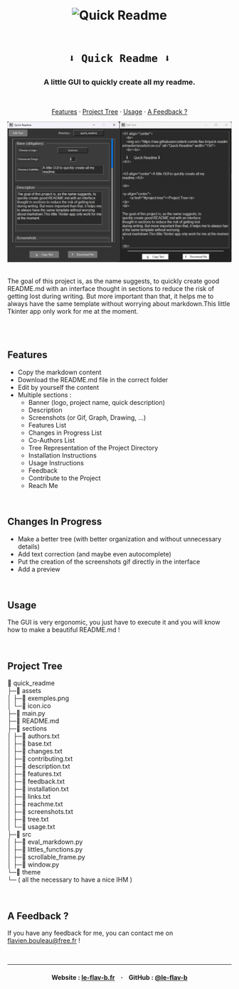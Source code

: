 <h1 align="center">
    <br>
    <img src="https://raw.githubusercontent.com/le-flav-b/quick-readme/master/assets/icon.ico" alt="Quick Readme" width="150">
    <br><br>

    ⬇️ Quick Readme ⬇️
</h1>


<h3 align="center">A little GUI to quickly create all my readme.</h3>

<br>

<p align="center">
        <a href="#features"=>Features</a> ·
        <a href="#project-tree"=>Project Tree</a> ·
        <a href="#usage"=>Usage</a> ·
        <a href="#a-feedback-"=>A Feedback ?</a>
</p>

![Screenshots](https://raw.githubusercontent.com/le-flav-b/quick-readme/master/assets/exemples.png)
<br>
<br>

The goal of this project is, as the name suggests, to quickly create good README.md with an interface thought in sections to reduce the risk of getting lost during writing. But more important than that, it helps me to always have the same template without worrying about markdown.This little Tkinter app only work for me at the moment.
<br><br>


<br>


## Features

* Copy the markdown content
* Download the README.md file in the correct folder
* Edit by yourself the content
* Multiple sections :
    - Banner (logo, project name, quick description)
    - Description
    - Screenshots (or Gif, Graph, Drawing, ...)
    - Features List
    - Changes in Progress List
    - Co-Authors List
    - Tree Representation of the Project Directory
    - Installation Instructions
    - Usage Instructions
    - Feedback
    - Contribute to the Project
    - Reach Me

<br>


## Changes In Progress

* Make a better tree (with better organization and without unnecessary details)
* Add text correction (and maybe even autocomplete)
* Put the creation of the screenshots gif directly in the interface
* Add a preview

<br>


## Usage

The GUI is very ergonomic, you just have to execute it and you will know how to make a beautiful README.md !

<br>


## Project Tree

📁 quick_readme<br>
├─📁 assets<br>
│ ├─📄 exemples.png<br>
│ └─📄 icon.ico<br>
├─📄 main.py<br>
├─📄 README.md<br>
├─📁 sections<br>
│ ├─📄 authors.txt<br>
│ ├─📄 base.txt<br>
│ ├─📄 changes.txt<br>
│ ├─📄 contributing.txt<br>
│ ├─📄 description.txt<br>
│ ├─📄 features.txt<br>
│ ├─📄 feedback.txt<br>
│ ├─📄 installation.txt<br>
│ ├─📄 links.txt<br>
│ ├─📄 reachme.txt<br>
│ ├─📄 screenshots.txt<br>
│ ├─📄 tree.txt<br>
│ └─📄 usage.txt<br>
├─📁 src<br>
│ ├─📄 eval_markdown.py<br>
│ ├─📄 littles_functions.py<br>
│ ├─📄 scrollable_frame.py<br>
│ ├─📄 window.py<br>
└─📁 theme<br>
    └─  ( all the necessary to have a nice IHM )

<br>


## A Feedback ?

If you have any feedback for me, you can contact me on flavien.bouleau@free.fr !

<br>


---

<h4 align="center">
    Website : <a href="https://www.le-flav-b.fr">le-flav-b.fr</a> &nbsp&nbsp · &nbsp&nbsp
    GitHub :  <a href="https://github.com/le-flav-b">@le-flav-b</a>
</h4>
